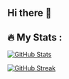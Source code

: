 ## Hi there 👋

## 🔥   My Stats :


[![GitHub Stats](https://github-readme-stats.vercel.app/api?username=alexey-y-a&show_icons=true&theme=dark&locale=en&show=reviews,prs_merged)](https://github.com/anuraghazra/github-readme-stats)


[![GitHub Streak](https://streak-stats.demolab.com/?user=alexey-y-a&theme=highcontrast&hide_border=true&locale=en)](https://git.io/streak-stats)
